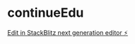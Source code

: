 # continueEdu

[Edit in StackBlitz next generation editor ⚡️](https://stackblitz.com/~/github.com/zlavik/continueEdu)